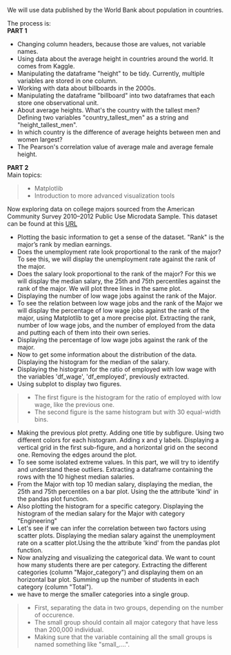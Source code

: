We will use data published by the World Bank about population in countries.  

The process is:  
**PART 1**  
- Changing column headers, because those are values, not variable names.
- Using data about the average height in countries around the world. It comes from Kaggle.
- Manipulating the dataframe "height" to be tidy. Currently, multiple variables are stored in one column.
- Working with data about billboards in the 2000s.
- Manipulating the dataframe "billboard" into two dataframes that each store one observational unit.
- About average heights. What's the country with the tallest men? Defining two variables "country_tallest_men" as a string and "height_tallest_men".
- In which country is the difference of average heights between men and women largest?
- The Pearson's correlation value of average male and average female height.

**PART 2**  
Main topics: 
> - Matplotlib
> - Introduction to more advanced visualization tools

Now exploring data on college majors sourced from the American Community Survey 2010–2012 Public Use Microdata Sample. This dataset can be found at this [URL](https://raw.githubusercontent.com/fivethirtyeight/data/master/college-majors/recent-grads.csv)

- Plotting the basic information to get a sense of the dataset. "Rank" is the major’s rank by median earnings.
- Does the unemployment rate look proportional to the rank of the major? To see this, we will display the unemployment rate against the rank of the major.
- Does the salary look proportional to the rank of the major? For this we will display the median salary, the 25th and 75th percentiles against the rank of the major. We will plot three lines in the same plot.
- Displaying the number of low wage jobs against the rank of the Major.
- To see the relation between low wage jobs and the rank of the Major we will display the percentage of low wage jobs against the rank of the major, using Matplotlib to get a more precise plot. Extracting the rank, number of low wage jobs, and the number of employed from the data and putting each of them into their own series.
- Displaying the percentage of low wage jobs against the rank of the major.
- Now to get some information about the distribution of the data. Displaying the histogram for the median of the salary.
- Displaying the histogram for the ratio of employed with low wage with the variables 'df_wage', 'df_employed', previously extracted.
- Using subplot to display two figures.
> - The first figure is the histogram for the ratio of employed with low wage, like the previous one.
> - The second figure is the same histogram but with 30 equal-width bins.
- Making the previous plot pretty. Adding one title by subfigure. Using two different colors for each histogram. Adding x and y labels. Displaying a vertical grid in the first sub-figure, and a horizontal grid on the second one. Removing the edges around the plot.
- To see some isolated extreme values. In this part, we will try to identify and understand these outliers. Extracting a dataframe containing the rows with the 10 highest median salaries.
- From the Major with top 10 median salary, displaying the median, the 25th and 75th percentiles on a bar plot. Using the the attribute 'kind' in the pandas plot function.
- Also plotting the histogram for a specific category. Displaying the histogram of the median salary for the Major with category "Engineering"
- Let's see if we can infer the correlation between two factors using scatter plots. Displaying the median salary against the unemployment rate on a scatter plot.Using the the attribute 'kind' from the pandas plot function.
- Now analyzing and visualizing the categorical data. We want to count how many students there are per category. Extracting the different categories (column "Major_category") and displaying them on an horizontal bar plot. Summing up the number of students in each category (column "Total").
- we have to merge the smaller categories into a single group.  
> - First, separating the data in two groups, depending on the number of occurence. 
> - The small group should contain all major category that have less than 200,000 individual.
> - Making sure that the variable containing all the small groups is named something like "small_....".
